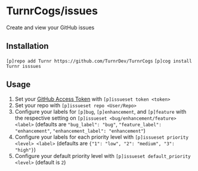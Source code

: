 # TurnrCogs/issues
Create and view your GitHub issues

## Installation
`[p]repo add Turnr https://github.com/TurnrDev/TurnrCogs`
`[p]cog install Turnr isssues`

## Usage
1. Set your [GitHub Access Token](https://github.com/settings/tokens) with `[p]issueset token <token>`
2. Set your repo with `[p]issueset repo <User/Repo>`
3. Configure your labels for `[p]bug`, `[p]enhancement`, and `[p]feature` with the respective setting on `[p]issueset <bug/enhancement/feature> <label>` (defaults are `"bug_label": "bug"`, `"feature_label": "enhancement"`, `"enhancement_label": "enhancement"`)
4. Configure your labels for each priority level with `[p]issueset priority <level> <label>` (defaults are `{"1": "low", "2": "medium", "3": "high"}`)
5. Configure your default priority level with `[p]issueset default_priority <level>` (default is `2`)
